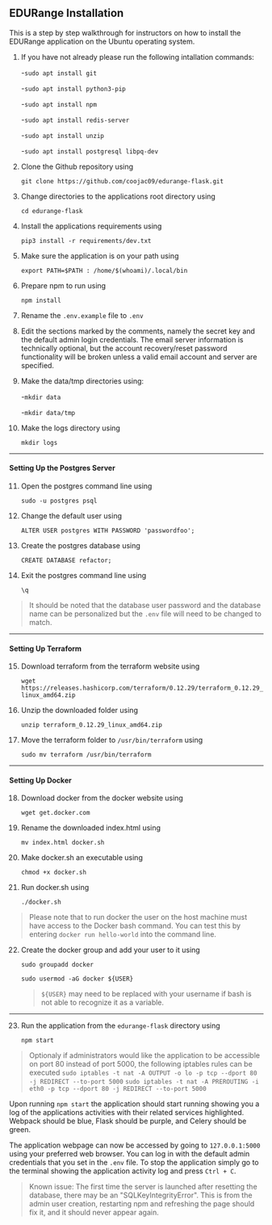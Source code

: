 ## EDURange Installation

This is a step by step walkthrough for instructors on how to install the EDURange application on the Ubuntu operating system.


1. If you have not already please run the following intallation commands:
	
	-`sudo apt install git`

	-`sudo apt install python3-pip`

	-`sudo apt install npm`

	-`sudo apt install redis-server`

	-`sudo apt install unzip`

	-`sudo apt install postgresql libpq-dev`


2. Clone the Github repository using
	
	`git clone https://github.com/coojac09/edurange-flask.git`

3. Change directories to the applications root directory using 
 	
	`cd edurange-flask`

4. Install the applications requirements using 
 	
	`pip3 install -r requirements/dev.txt`

5. Make sure the application is on your path using 
 	
	`export PATH=$PATH : /home/$(whoami)/.local/bin`

6. Prepare npm to run using
	
	`npm install`

7. Rename the `.env.example` file to `.env`

8. Edit the sections marked by the comments, namely the secret key and the default admin login credentials. The email server information is technically optional, but the account recovery/reset password functionality will be broken unless a valid email account and server are specified.

9. Make the data/tmp directories using:
 	
	-`mkdir data`
 	
	-`mkdir data/tmp`

10. Make the logs directory using
	
	`mkdir logs`

---

#### Setting Up the Postgres Server

11. Open the postgres command line using 
 	
	`sudo -u postgres psql`

12. Change the default user using 
 	
	`ALTER USER postgres WITH PASSWORD 'passwordfoo';`

13. Create the postgres database using 
 	
	`CREATE DATABASE refactor;`

14. Exit the postgres command line using 
 	
	`\q`

> It should be noted that the database user password and the database name can be personalized but the `.env` file will need to be changed to match.

---

#### Setting Up Terraform

15. Download terraform from the terraform website using
 	
	`wget https://releases.hashicorp.com/terraform/0.12.29/terraform_0.12.29_linux_amd64.zip`

16. Unzip the downloaded folder using
	
	`unzip terraform_0.12.29_linux_amd64.zip`

17. Move the terraform folder to `/usr/bin/terraform` using
	
	`sudo mv terraform /usr/bin/terraform`

---

#### Setting Up Docker

18. Download docker from the docker website using
	
	`wget get.docker.com`

19. Rename the downloaded index.html using
	
	`mv index.html docker.sh`

20. Make docker.sh an executable using
	
	`chmod +x docker.sh`

21. Run docker.sh using
	
	`./docker.sh`

> Please note that to run docker the user on the host machine must have access to the Docker bash command. You can test this by entering `docker run hello-world` into the command line.

22. Create the docker group and add your user to it using

	`sudo groupadd docker`

	`sudo usermod -aG docker ${USER}`

	> `${USER}` may need to be replaced with your username if bash is not able to recognize it as a variable.

---

23. Run the application from the `edurange-flask` directory using
	
	`npm start`


> Optionaly if administrators would like the application to be accessible on port 80 instead of port 5000, the following iptables rules can be executed
>	`sudo iptables -t nat -A OUTPUT -o lo -p tcp --dport 80 -j REDIRECT --to-port 5000`
>	`sudo iptables -t nat -A PREROUTING -i eth0 -p tcp --dport 80 -j REDIRECT --to-port 5000`

Upon running `npm start` the application should start running showing you a log of the applications activities with their related services highlighted. Webpack should be blue, Flask should be purple, and Celery should be green.

The application webpage can now be accessed by going to `127.0.0.1:5000` using your preferred web browser. You can log in with the default admin credentials that you set in the `.env` file. To stop the application simply go to the terminal showing the application activity log and press `Ctrl + C`.


> Known issue:
> The first time the server is launched after resetting the database, there may be an "SQLKeyIntegrityError". This is from the admin user creation, restarting npm and refreshing the page should fix it, and it should never appear again.

